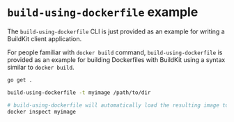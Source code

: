 # `build-using-dockerfile` example

The `build-using-dockerfile` CLI is just provided as an example for writing a BuildKit client application.

For people familiar with `docker build` command, `build-using-dockerfile` is provided as an example for building Dockerfiles with BuildKit using a syntax similar to `docker build`.

```bash
go get .

build-using-dockerfile -t myimage /path/to/dir

# build-using-dockerfile will automatically load the resulting image to Docker
docker inspect myimage
```
